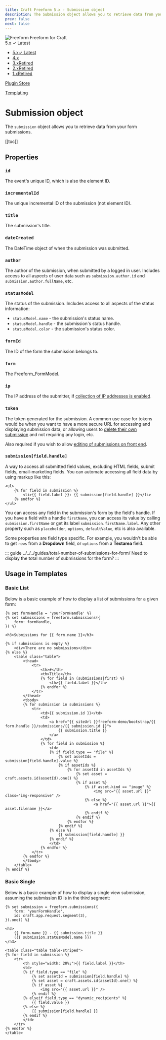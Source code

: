 ```yaml
---
title: Craft Freeform 5.x - Submission object
description: The Submission object allows you to retrieve data from your form submissions.
prev: false
next: false
---
```


<meta property="og:image" content="https://docs.solspace.com/extras/social/craft/freeform/freeform.png" />

<div id="pr-heading">
    <img src="https://docs.solspace.com/extras/icons/products/freeform-icon.png" alt="Freeform" class="pr-image">
    <span class="pr-name">Freeform</span>
    <span class="pr-category">for Craft</span>
    <div class="pr-v-wrapper">
        <div class="pr-v">
            <span class="pr-v-v">5.x</span>
            <span class="pr-v-type pr-latest">✓ Latest</span>
            <span class="pr-v-arrow arrow down"></span>
        </div>
        <ul class="pr-v-list">
            <li><a href="/craft/freeform/v5/">5.x<span class="pr-v-type pr-latest">✓ Latest</span></a></li>
            <li><a href="/craft/freeform/v4/">4.x</a></li>
            <li><a href="/craft/freeform/v3/">3.x<span class="pr-v-type pr-retired">Retired</span></a></li>
            <li><a href="/craft/freeform/v2/">2.x<span class="pr-v-type pr-retired">Retired</span></a></li>
            <li><a href="/craft/freeform/v1/">1.x<span class="pr-v-type pr-retired">Retired</span></a></li>
        </ul>
    </div>
    <div class="pr-buy">
        <a href="https://plugins.craftcms.com/freeform" class="button button-blue"><span class="external-url">Plugin Store</span></a>
    </div>
</div>

<span class="page-section"><a href="/craft/freeform/v5/templates/">Templating</a></span>

# Submission object

The `submission` object allows you to retrieve data from your form submissions.


[[toc]]


## Properties

### `id`
The event's unique ID, which is also the element ID.

### `incrementalId`
The unique incremental ID of the submission (not element ID).

### `title`
The submission's title.

### `dateCreated`
The DateTime object of when the submission was submitted.

### `author`
The author of the submission, when submitted by a logged in user. Includes access to all aspects of user data such as `submission.author.id` and `submission.author.fullName`, etc.

### `statusModel`
The status of the submission. Includes access to all aspects of the status information:

- `statusModel.name` - the submission's status name.
- `statusModel.handle` - the submission's status handle.
- `statusModel.color` - the submission's status color.

### `formId`
The ID of the form the submission belongs to.

### `form`
The Freeform_FormModel.

### `ip`
The IP address of the submitter, if [collection of IP addresses is enabled](../../forms/builder/#form-settings).

### `token`
The token generated for the submission. A common use case for tokens would be when you want to have a more secure URL for accessing and displaying submission data, or allowing users to [delete their own submission](../queries/deleting-submissions-by-token.md) and not requiring any login, etc.

Also required if you wish to allow [editing of submissions on front end](../../submissions/overview/#editing-submissions/).

### `submission[field.handle]`
A way to access all submitted field values, excluding HTML fields, submit fields, email-marketing fields. You can automate accessing all field data by using markup like this:

``` twig
<ul>
	{% for field in submission %}
		<li>{{ field.label }}: {{ submission[field.handle] }}</li>
	{% endfor %}
</ul>
```

You can access any field in the submission's form by the field's handle. If you have a field with a handle `firstName`, you can access its value by calling `submission.firstName` or get its label `submission.firstName.label`. Any other property such as `placeholder`, `options`, `defaultValue`, etc is also available.

Some properties are field type specific. For example, you wouldn't be able to get `rows` from a **Dropdown** field, or `options` from a **Textarea** field.

::: guide ../../../guides/total-number-of-submissions-for-form/
Need to display the total number of submissions for the form?
:::


## Usage in Templates

### Basic List
Below is a basic example of how to display a list of submissions for a given form:

``` twig
{% set formHandle = 'yourFormHandle' %}
{% set submissions = freeform.submissions({
	form: formHandle,
}) %}

<h3>Submissions for {{ form.name }}</h3>

{% if submissions is empty %}
	<div>There are no submissions</div>
{% else %}
	<table class="table">
		<thead>
			<tr>
				<th>#</th>
				<th>Title</th>
				{% for field in (submissions|first) %}
					<th>{{ field.label }}</th>
				{% endfor %}
			</tr>
		</thead>
		<tbody>
		{% for submission in submissions %}
			<tr>
				<td>{{ submission.id }}</td>
				<td>
					<a href="{{ siteUrl }}freeform-demo/bootstrap/{{ form.handle }}/submissions/{{ submission.id }}">
						{{ submission.title }}
					</a>
				</td>
				{% for field in submission %}
					<td>
					{% if field.type == "file" %}
						{% set assetIds = submission[field.handle].value %}
						{% if assetIds %}
							{% for assetId in assetIds %}
								{% set asset = craft.assets.id(assetId).one() %}
								{% if asset %}
									{% if asset.kind == "image" %}
										<img src="{{ asset.url }}" class="img-responsive" />
									{% else %}
										<a href="{{ asset.url }}">{{ asset.filename }}</a>
									{% endif %}
								{% endif %}
							{% endfor %}
						{% endif %}
					{% else %}
						{{ submission[field.handle] }}
					{% endif %}
					</td>
				{% endfor %}
			</tr>
		{% endfor %}
		</tbody>
	</table>
{% endif %}
```

### Basic Single
Below is a basic example of how to display a single view submission, assuming the submission ID is in the third segment:

``` twig
{% set submission = freeform.submissions({
	form: 'yourFormHandle',
	id: craft.app.request.segment(3),
}).one() %}

<h3>
	{{ form.name }} - {{ submission.title }}
	({{ submission.statusModel.name }})
</h3>

<table class="table table-striped">
{% for field in submission %}
	<tr>
		<th style="width: 20%;">{{ field.label }}</th>
		<td>
		{% if field.type == "file" %}
			{% set assetId = submission[field.handle] %}
			{% set asset = craft.assets.id(assetId).one() %}
			{% if asset %}
				<img src="{{ asset.url }}" />
			{% endif %}
		{% elseif field.type == "dynamic_recipients" %}
			{{ field.value }}
		{% else %}
			{{ submission[field.handle] }}
		{% endif %}
		</td>
	</tr>
{% endfor %}
</table>
```

